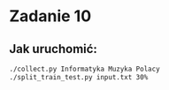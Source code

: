 # Zadanie 10

## Jak uruchomić:


```bash
./collect.py Informatyka Muzyka Polacy
./split_train_test.py input.txt 30%
```